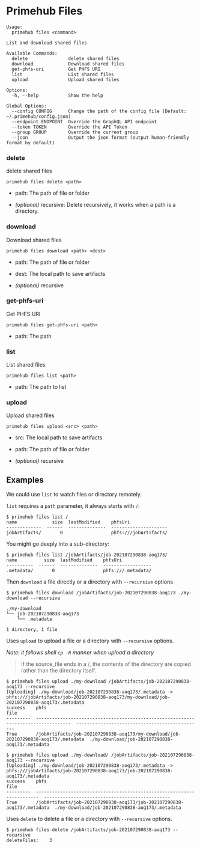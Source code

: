 
# Primehub Files

```
Usage: 
  primehub files <command>

List and download shared files

Available Commands:
  delete               delete shared files
  download             Download shared files
  get-phfs-uri         Get PHFS URI
  list                 List shared files
  upload               Upload shared files

Options:
  -h, --help           Show the help

Global Options:
  --config CONFIG      Change the path of the config file (Default: ~/.primehub/config.json)
  --endpoint ENDPOINT  Override the GraphQL API endpoint
  --token TOKEN        Override the API Token
  --group GROUP        Override the current group
  --json               Output the json format (output human-friendly format by default)

```


### delete

delete shared files


```
primehub files delete <path>
```

* path: The path of file or folder
 

* *(optional)* recursive: Delete recursively, it works when a path is a directory.




### download

Download shared files


```
primehub files download <path> <dest>
```

* path: The path of file or folder
* dest: The local path to save artifacts
 

* *(optional)* recursive




### get-phfs-uri

Get PHFS URI


```
primehub files get-phfs-uri <path>
```

* path: The path
 




### list

List shared files


```
primehub files list <path>
```

* path: The path to list
 




### upload

Upload shared files


```
primehub files upload <src> <path>
```

* src: The local path to save artifacts
* path: The path of file or folder
 

* *(optional)* recursive



 

## Examples

We could use `list` to watch files or directory remotely.

`list` requires a `path` parameter, it always starts with `/`:

```
$ primehub files list /
name             size  lastModified    phfsUri
-------------  ------  --------------  ---------------------
jobArtifacts/       0                  phfs:///jobArtifacts/
```

You might go deeply into a sub-directory:

```
$ primehub files list /jobArtifacts/job-202107290838-aoq173/
name          size  lastModified    phfsUri
----------  ------  --------------  ------------------
.metadata/       0                  phfs:///.metadata/
```

Then `download` a file directly or a directory with `--recursive` options

```
$ primehub files download /jobArtifacts/job-202107290838-aoq173 ./my-download --recursive
```

```
./my-download
└── job-202107290838-aoq173
    └── .metadata

1 directory, 1 file
```

Uses `upload` to upload a file or a directory with `--recursive` options.

*Note: it follows shell `cp -R` manner when upload a directory*
> If the source_file ends in a /, the contents of the directory are copied rather than the directory itself.

```
$ primehub files upload ./my-download /jobArtifacts/job-202107290838-aoq173 --recursive
[Uploading] ./my-download/job-202107290838-aoq173/.metadata -> phfs:///jobArtifacts/job-202107290838-aoq173/my-download/job-202107290838-aoq173/.metadata
success    phfs                                                                                 file
---------  -----------------------------------------------------------------------------------  -----------------------------------------------
True       /jobArtifacts/job-202107290838-aoq173/my-download/job-202107290838-aoq173/.metadata  ./my-download/job-202107290838-aoq173/.metadata
```

```
$ primehub files upload ./my-download/ /jobArtifacts/job-202107290838-aoq173 --recursive
[Uploading] ./my-download/job-202107290838-aoq173/.metadata -> phfs:///jobArtifacts/job-202107290838-aoq173/job-202107290838-aoq173/.metadata
success    phfs                                                                     file
---------  -----------------------------------------------------------------------  -----------------------------------------------
True       /jobArtifacts/job-202107290838-aoq173/job-202107290838-aoq173/.metadata  ./my-download/job-202107290838-aoq173/.metadata
```

Uses `delete` to delete a file or a directory with `--recursive` options.

```
$ primehub files delete /jobArtifacts/job-202107290838-aoq173 --recursive
deleteFiles:    3
```